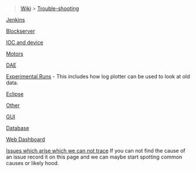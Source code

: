 > [Wiki](Home) > [Trouble-shooting](trouble-shooting-pages)

[Jenkins](Jenkins-Trouble-Shooting)

[Blockserver](Blockserver-Trouble-Shooting)

[IOC and device](IOC-And-Device-Trouble-Shooting)

[Motors](Motors-Trouble-Shooting)

[DAE](DAE-Trouble-Shooting)

[Experimental Runs](Experimental-Runs) - This includes how log plotter can be used to look at old data.

[Eclipse](https://github.com/ISISComputingGroup/ibex_developers_manual/wiki/Common%20Eclipse%20Issues)

[Other](Other-Troubleshooting)

[GUI](GUI)

[Database](Database-Troubleshooting)

[Web Dashboard](Web-Dashboard#troubleshooting)

[Issues which arise which we can not trace](Issues-which-arise-which-we-can-not-trace) If you can not find the cause of an issue record it on this page and we can maybe start spotting common causes or likely hood.